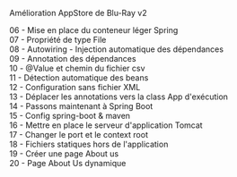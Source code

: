 Amélioration AppStore de Blu-Ray v2

06 - Mise en place du conteneur léger Spring <br>
07 - Propriété de type File <br>
08 - Autowiring - Injection automatique des dépendances <br>
09 - Annotation des dépendances <br>
10 - @Value et chemin du fichier csv <br>
11 - Détection automatique des beans <br>
12 - Configuration sans fichier XML <br>
13 - Déplacer les annotations vers la class App d'exécution <br>
14 - Passons maintenant à Spring Boot <br>
15 - Config spring-boot & maven <br>
16 - Mettre en place le serveur d'application Tomcat <br>
17 - Changer le port et le context root <br>
18 - Fichiers statiques hors de l'application <br>
19 - Créer une page About us <br>
20 - Page About Us dynamique <br>